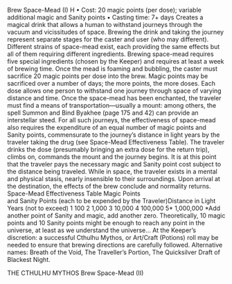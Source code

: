 Brew Space-Mead (I) H
• Cost: 20 magic points (per dose); variable additional 
magic and Sanity points
• Casting time: 7+ days
Creates a magical drink that allows a human to withstand 
journeys through the vacuum and vicissitudes of space. 
Brewing the drink and taking the journey represent 
separate stages for the caster and user (who may different). 
Different strains of space-mead exist, each providing the 
same effects but all of them requiring different ingredients.
Brewing space-mead requires five special ingredients 
(chosen by the Keeper) and requires at least a week of 
brewing time. Once the mead is foaming and bubbling, 
the caster must sacrifice 20 magic points per dose into the 
brew. Magic points may be sacrificed over a  number of 
days; the more points, the more doses. Each dose allows 
one person to withstand one journey through space of 
varying distance and time. 
Once the space-mead has been enchanted, the traveler 
must find a means of transportation—usually a mount: 
among others, the spell Summon and Bind Byakhee  (page 
175 and 42) can provide an interstellar steed. For all such journeys, the effectiveness of space-mead 
also requires the expenditure of an equal number of magic 
points and Sanity points, commensurate to the journey’s 
distance in light years by the traveler taking the drug (see 
Space-Mead Effectiveness Table). The traveler drinks 
the dose (presumably bringing an extra dose for the 
return trip), climbs on, commands the mount and the 
journey begins. It is at this point that the traveler pays 
the necessary magic and Sanity point cost subject to the 
distance being traveled. While in space, the traveler exists 
in a mental and physical stasis, nearly insensible to their 
surroundings. Upon arrival at the destination, the effects 
of the brew conclude and normality returns.
Space-Mead Effectiveness Table
Magic Points  
and Sanity Points 
(each to be expended by 
the Traveler)Distance in Light Years 
(not to exceed)
1 100
2 1,000
3 10,000
4 100,000
5* 1,000,000
*Add another point of Sanity and magic, add another zero. 
Theoretically, 10 magic points and 10 Sanity points might 
be enough to reach any point in the universe, at least as we 
understand the universe…
At the Keeper’s discretion: a successful Cthulhu Mythos, or 
Art/Craft (Potions) roll may be needed to ensure that brewing 
directions are carefully followed.
Alternative names: Breath of the Void, The Traveller’s 
Portion, The Quicksilver Draft of Blackest Night.

THE CTHULHU MYTHOS
Brew Space-Mead (II)   
